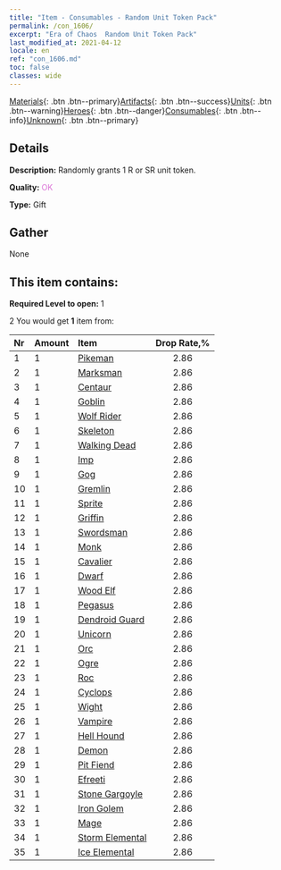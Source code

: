 ```yaml
---
title: "Item - Consumables - Random Unit Token Pack"
permalink: /con_1606/
excerpt: "Era of Chaos  Random Unit Token Pack"
last_modified_at: 2021-04-12
locale: en
ref: "con_1606.md"
toc: false
classes: wide
---
```

 [Materials](/Items/){: .btn .btn--primary}[Artifacts](/Items/Artifacts/){: .btn .btn--success}[Units](/Items/Units/){: .btn .btn--warning}[Heroes](/Items/Heroes/){: .btn .btn--danger}[Consumables](/Items/Consumables/){: .btn .btn--info}[Unknown](/Items/Unknown/){: .btn .btn--primary}

## Details
 **Description:** Randomly grants 1 R or SR unit token.

 **Quality:** <span style="color: #DA70D6">OK</span>

 **Type:** Gift

## Gather

  None

## This item contains:

 **Required Level to open:** 1

 2 You would get **1** item  from:

  | Nr | Amount |     Item    | Drop Rate,% |
  |:---|:-------|:------------|:---------:|
  | 1 | 1 | [Pikeman](/Items/unt_190/) | 2.86 | 
  | 2 | 1 | [Marksman](/Items/unt_191/) | 2.86 | 
  | 3 | 1 | [Centaur](/Items/unt_199/) | 2.86 | 
  | 4 | 1 | [Goblin](/Items/unt_217/) | 2.86 | 
  | 5 | 1 | [Wolf Rider](/Items/unt_218/) | 2.86 | 
  | 6 | 1 | [Skeleton](/Items/unt_208/) | 2.86 | 
  | 7 | 1 | [Walking Dead](/Items/unt_209/) | 2.86 | 
  | 8 | 1 | [Imp](/Items/unt_226/) | 2.86 | 
  | 9 | 1 | [Gog](/Items/unt_227/) | 2.86 | 
  | 10 | 1 | [Gremlin](/Items/unt_235/) | 2.86 | 
  | 11 | 1 | [Sprite](/Items/unt_262/) | 2.86 | 
  | 12 | 1 | [Griffin](/Items/unt_192/) | 2.86 | 
  | 13 | 1 | [Swordsman](/Items/unt_193/) | 2.86 | 
  | 14 | 1 | [Monk](/Items/unt_194/) | 2.86 | 
  | 15 | 1 | [Cavalier ](/Items/unt_195/) | 2.86 | 
  | 16 | 1 | [Dwarf](/Items/unt_200/) | 2.86 | 
  | 17 | 1 | [Wood Elf](/Items/unt_201/) | 2.86 | 
  | 18 | 1 | [Pegasus](/Items/unt_202/) | 2.86 | 
  | 19 | 1 | [Dendroid Guard](/Items/unt_203/) | 2.86 | 
  | 20 | 1 | [Unicorn](/Items/unt_204/) | 2.86 | 
  | 21 | 1 | [Orc](/Items/unt_219/) | 2.86 | 
  | 22 | 1 | [Ogre](/Items/unt_220/) | 2.86 | 
  | 23 | 1 | [Roc](/Items/unt_221/) | 2.86 | 
  | 24 | 1 | [Cyclops](/Items/unt_222/) | 2.86 | 
  | 25 | 1 | [Wight](/Items/unt_210/) | 2.86 | 
  | 26 | 1 | [Vampire](/Items/unt_211/) | 2.86 | 
  | 27 | 1 | [Hell Hound](/Items/unt_228/) | 2.86 | 
  | 28 | 1 | [Demon](/Items/unt_229/) | 2.86 | 
  | 29 | 1 | [Pit Fiend](/Items/unt_230/) | 2.86 | 
  | 30 | 1 | [Efreeti](/Items/unt_231/) | 2.86 | 
  | 31 | 1 | [Stone Gargoyle](/Items/unt_236/) | 2.86 | 
  | 32 | 1 | [Iron Golem](/Items/unt_237/) | 2.86 | 
  | 33 | 1 | [Mage](/Items/unt_238/) | 2.86 | 
  | 34 | 1 | [Storm Elemental](/Items/unt_263/) | 2.86 | 
  | 35 | 1 | [Ice Elemental](/Items/unt_264/) | 2.86 | 

